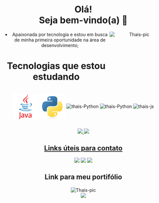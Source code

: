 <h1 align="center" >Olá!<br> Seja bem-vindo(a) 👋</h1>
<div align="center">
  <img align="right" height="170" width="170" alt="Thais-pic" title="Thais-pic" src="https://media.tenor.com/-6m2vqRjKDEAAAAj/geek-girl.gif" />
 
 - Apaixonada por tecnologia e estou em busca de minha primeira oportunidade na área de desenvolvimento;
 
 
 
##
</div>
<h1 align="center">Tecnologias que estou estudando</h1>

    
  
<div align="center"><br>
 
   <img align="middle" alt="thais-java" height="80" width="80" src="https://raw.githubusercontent.com/devicons/devicon/1119b9f84c0290e0f0b38982099a2bd027a48bf1/icons/java/java-original-wordmark.svg">
  <img align="middle" alt="thais-Python" height="80" width="80" src="https://raw.githubusercontent.com/devicons/devicon/master/icons/python/python-original.svg"> 
  <img align="middle" alt="thais-Python" height="80" width="80" src="https://upload.wikimedia.org/wikipedia/commons/thumb/6/61/HTML5_logo_and_wordmark.svg/2048px-HTML5_logo_and_wordmark.svg.png"> 
  <img align="middle" alt="thais-Python" height="80" width="60" src="https://upload.wikimedia.org/wikipedia/commons/thumb/d/d5/CSS3_logo_and_wordmark.svg/1200px-CSS3_logo_and_wordmark.svg.png">
   <img align="middle" alt="thais-js" height="60" width="60" src="https://upload.wikimedia.org/wikipedia/commons/6/6a/JavaScript-logo.png">
  
  
 

##

<div align="center">
  <a href="https://github.com/Thaisalessandra">
  <img height="150em" src="https://github-readme-stats.vercel.app/api?username=Thaisalessandra&show_icons=true&theme=radical"/>
  <img height="150em" src="https://github-readme-stats.vercel.app/api/top-langs/?username=Thaisalessandra&layout=compact&theme=radical"/>
  </div>
  

<h2 align="center" >Links úteis para contato</h2>



  <div align="center"> 
 
  <a href="https://www.instagram.com/neuroticathais/" target="_blank"><img src="https://img.shields.io/badge/-Instagram-%23E4405F?style=for-the-badge&logo=instagram&logoColor=white" target="_blank"></a>
  <a href = "mailto:taaysalessandra@gmail.com"><img src="https://img.shields.io/badge/-Gmail-%23333?style=for-the-badge&logo=gmail&logoColor=white" target="_blank"></a>
  <a href="https://www.linkedin.com/in/thais-alessandra-de-souza-costa-49a73614b/" target="_blank"><img src="https://img.shields.io/badge/-LinkedIn-%230077B5?style=for-the-badge&logo=linkedin&logoColor=white" target="_blank"></a> 
 </div>
  
  <div align="center"> 
  
  </div>
 <h2 align="center" >Link para meu portifólio</h2>
 
<div align="center">
<img align="center" height="60" width="60" alt="Thais-pic" title="Thais-pic" src="https://i.pinimg.com/originals/b6/fd/18/b6fd1893a54478eb393d13c5d1994ef7.gif" />
</div>
<div align="center">

<a href="https://portifolio-five-xi.vercel.app" target="_blank">
  <img height="80" src="https://mestreacasa.gva.es/c/document_library/get_file?folderId=500027157917&name=DLFE-2489922.gif"/></img>
  </a>
</div>

